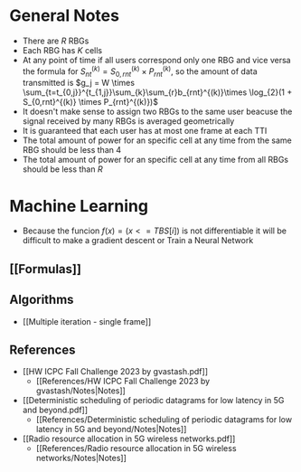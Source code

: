 # General Notes

-   There are $R$ RBGs
-   Each RBG has $K$ cells
-   At any point of time if all users correspond only one RBG
    and vice versa the formula for $S_{nt}^{(k)} = S_{0,rnt}^{(k)} \times P_{rnt}^{(k)}$, so the amount of data
    transmitted is $g_j = W \times \sum_{t=t_{0,j}}^{t_{1,j}}\sum_{k}\sum_{r}b_{rnt}^{(k)}\times \log_{2}(1 + S_{0,rnt}^{(k)} \times P_{rnt}^{(k)})$
-   It doesn't make sense to assign two RBGs to the same user
    beacuse the signal received by many RBGs is averaged geometrically
-   It is guaranteed that each user has at most one frame at each TTI
-   The total amount of power for an specific cell at any time from the same RBG should be less than $4$
-   The total amount of power for an specific cell at any time from all RBGs should be less than $R$

# Machine Learning
- Because the funcion $f(x) = (x <= TBS[i])$ is not differentiable it will be difficult to make a gradient descent or Train a Neural Network  

## [[Formulas]]

## Algorithms

- [[Multiple iteration - single frame]]

## References

- [[HW ICPC Fall Challenge 2023 by gvastash.pdf]]
	- [[References/HW ICPC Fall Challenge 2023 by gvastash/Notes|Notes]]
- [[Deterministic scheduling of periodic datagrams for low latency in 5G and beyond.pdf]]
	- [[References/Deterministic scheduling of periodic datagrams for low latency in 5G and beyond/Notes|Notes]]
- [[Radio resource allocation in 5G wireless networks.pdf]]
	- [[References/Radio resource allocation in 5G wireless networks/Notes|Notes]]
